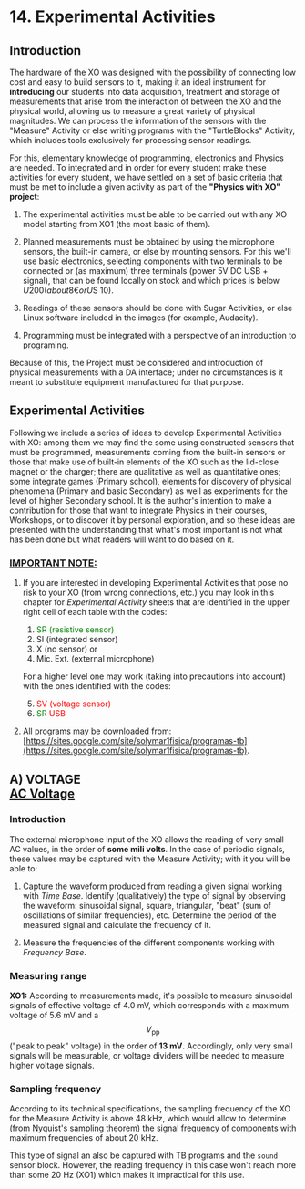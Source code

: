 # 14. Experimental Activities

## Introduction

The hardware of the XO was designed with the possibility of connecting low cost and easy to build sensors to it, making it an ideal instrument for **introducing** our students into data acquisition, treatment and storage of measurements that arise from the interaction of between the XO and the physical world, allowing us to measure a great 
variety of physical magnitudes. We can process the information of the sensors with the "Measure" Activity or else writing programs with the "TurtleBlocks" Activity, which includes tools exclusively for processing sensor readings.

For this, elementary knowledge of programming, electronics and Physics are needed. To integrated and in order for every student make these activities for every student, we have settled on a set of basic criteria that must be met to include a given activity as part of the **"Physics with XO" project**:

1. The experimental activities must be able to be carried out with any XO model starting from XO1 (the most basic of them).

2. Planned measurements must be obtained by using the microphone sensors, the built-in camera, or else by mounting sensors. For this we'll use basic electronics, selecting components with two terminals to be connected or (as maximum) three terminals (power 5V DC USB + signal), that can be found locally on stock and which prices is below $U 200 (about 8€ or U$S 10).

3. Readings of these sensors should be done with Sugar Activities, or else Linux software included in the images (for example, Audacity).

4. Programming must be integrated with a perspective of an introduction to programing.

Because of this, the Project must be considered and introduction of physical measurements with a DA interface; under no circumstances is it meant to substitute equipment manufactured for that purpose.

## Experimental Activities

Following we include a series of ideas to develop Experimental Activities with XO: among them we may find the some using constructed sensors that must be programmed, measurements coming from the built-in sensors or those that make use of built-in elements of the XO such as the lid-close magnet or the charger; there are qualitative as well as quantitative ones; some integrate games (Primary school), elements for discovery of physical phenomena (Primary and basic Secondary) as well as experiments for the level of higher Secondary school. It is the author's intention to make a contribution for those that want to integrate Physics in their courses, Workshops, or to discover it by personal exploration, and so these ideas are presented with the understanding that what's most important is not what has been done but what readers will want to do based on it.

### <u>IMPORTANT NOTE:</u>

1. If you are interested in developing Experimental Activities that pose no risk to your XO (from wrong connections, etc.) you may look in this chapter for *Experimental Activity* sheets that are identified in the upper right cell of each table with the codes:

    1. <font color='green'>SR (resistive sensor)</font>
    2. SI (integrated sensor)
    3. X (no sensor) or
    4. Mic. Ext. (external microphone)

      For a higher level one may work (taking into precautions into account) with the ones identified with the codes:

    5. <font color='red'>SV (voltage sensor)</font>
    6. <font color='green'>SR</font> <font color='red'>USB</font>

2. All programs may be downloaded from: <br>[https://sites.google.com/site/solymar1fisica/programas-tb](https://sites.google.com/site/solymar1fisica/programas-tb).

## A) VOLTAGE <br><u>AC Voltage</u>

### Introduction

The external microphone input of the XO allows the reading of very small AC values, in the order of **some mili volts**. In the case of periodic signals, these values may be captured with the Measure Activity; with it you will be able to:

1. Capture the waveform produced from reading a given signal working with *Time Base*. Identify (qualitatively) the type of signal by observing the waveform: sinusoidal signal, square, triangular, "beat" (sum of oscillations of similar frequencies), etc. Determine the period of the measured signal and calculate the frequency of it.

2. Measure the frequencies of the different components working with *Frequency Base*.

### Measuring range

**XO1:** According to measurements made, it's possible to measure sinusoidal signals of effective voltage of 4.0 mV, which corresponds with a maximum voltage of 5.6 mV and a $$V _ {\text{pp}}$$ ("peak to peak" voltage) in the order of **13 mV**. Accordingly, only very small signals will be measurable, or voltage dividers will be needed to measure higher voltage signals.

### Sampling frequency

According to its technical specifications, the sampling frequency of the XO for the Measure Activity is above 48 kHz, which would allow to determine (from Nyquist's sampling theorem) the signal frequency of components with maximum frequencies of about 20 kHz.

This type of signal an also be captured with TB programs and the `sound` sensor block. However, the reading frequency in this case won't reach more than some 20 Hz (XO1) which makes it impractical for this use.

